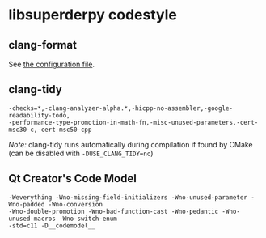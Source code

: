 # libsuperderpy codestyle

## clang-format

See [the configuration file](.clang-format).

## clang-tidy

```
-checks=*,-clang-analyzer-alpha.*,-hicpp-no-assembler,-google-readability-todo,
-performance-type-promotion-in-math-fn,-misc-unused-parameters,-cert-msc30-c,-cert-msc50-cpp
```

*Note:* clang-tidy runs automatically during compilation if found by CMake (can be disabled with `-DUSE_CLANG_TIDY=no`)

## Qt Creator's Code Model

```
-Weverything -Wno-missing-field-initializers -Wno-unused-parameter -Wno-padded -Wno-conversion
-Wno-double-promotion -Wno-bad-function-cast -Wno-pedantic -Wno-unused-macros -Wno-switch-enum
-std=c11 -D__codemodel__
```
